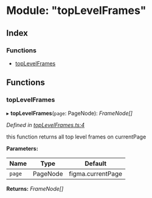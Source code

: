
# Module: "topLevelFrames"

## Index

### Functions

* [topLevelFrames](_toplevelframes_.md#toplevelframes)

## Functions

###  topLevelFrames

▸ **topLevelFrames**(`page`: PageNode): *FrameNode[]*

*Defined in [topLevelFrames.ts:4](https://github.com/figma-plugin-helper-functions/figma-plugin-helpers/blob/7e97ef9/src/helpers/topLevelFrames.ts#L4)*

this function returns all top level frames on currentPage

**Parameters:**

Name | Type | Default |
------ | ------ | ------ |
`page` | PageNode | figma.currentPage |

**Returns:** *FrameNode[]*
